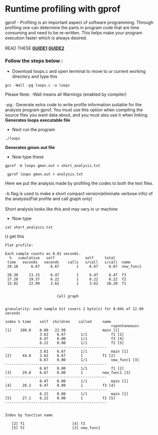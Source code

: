 # Runtime profiling with gprof	
gprof - Profiling is an important aspect of software programming.
Through profiling one can determine the parts in program code that are time consuming and need to be re-written. 
This helps make your program execution faster which is always desired.
<br><br>
READ THESE __[GUIDE1](https://www.thegeekstuff.com/2012/08/gprof-tutorial)__ __[GUIDE2](https://www.tutorialspoint.com/unix_commands/gprof.htm)__

### Follow the steps below :
- Download loops.c and open terminal to move to ur current working directory and type this
```
gcc -Wall -pg loops.c -o loops
```
Please Note: -Wall means all Warnings (enabled by compiler)<br><br>
-pg : Generate extra code to write profile information suitable for the analysis program gprof.
You must use this option when compiling the source files you want data about, and you must also use it when linking.
__Generates loops executable file__
- Next run the program
```
./loops
```
__Generates  gmon.out file__
- Now type these
```
gprof -b loops gmon.out > short_analysis.txt
```
```
 gprof loops gmon.out > analysis.txt
 ```
 
Here we put the analysis made by profiling the codes to both the text files.<br><br>
-b flag is used to make a short compact version(eliminate verbose info) of the analysis(Flat profile and call graph only)
<br><br>
Short analysis looks like this and may vary in ur machine

- Now type 
```
cat short_analysis.txt
```
U get this
```
Flat profile:

Each sample counts as 0.01 seconds.
  %   cumulative   self              self     total
 time   seconds   seconds    calls   s/call   s/call  name
 29.18      6.67     6.67        1     6.67     6.67  new_func1

 28.30     13.15     6.47        1     6.47     6.47  f3
 27.20     19.37     6.22        1     6.22     6.22  f2
 15.82     22.99     3.62        1     3.62    10.29  f1


                        Call graph


granularity: each sample hit covers 2 byte(s) for 0.04% of 22.99 seconds

index % time    self  children    called     name
                                                 <spontaneous>
[1]    100.0    0.00   22.99                 main [1]
                3.62    6.67       1/1           f1 [2]
                6.47    0.00       1/1           f3 [4]
                6.22    0.00       1/1           f2 [5]
-----------------------------------------------
                3.62    6.67       1/1           main [1]
[2]     44.8    3.62    6.67       1         f1 [2]
                6.67    0.00       1/1           new_func1 [3]
-----------------------------------------------
                6.67    0.00       1/1           f1 [2]
[3]     29.0    6.67    0.00       1         new_func1 [3]
-----------------------------------------------
                6.47    0.00       1/1           main [1]
[4]     28.2    6.47    0.00       1         f3 [4]
-----------------------------------------------
                6.22    0.00       1/1           main [1]
[5]     27.1    6.22    0.00       1         f2 [5]
-----------------------------------------------


Index by function name

   [2] f1                      [4] f3
   [5] f2                      [3] new_func1
```
